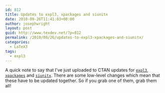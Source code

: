 ```yaml
---
id: 812
title: Updates to expl3, xpackages and siunitx
date: 2010-09-26T11:41:03+00:00
author: josephwright
layout: post
guid: http://www.texdev.net/?p=812
permalink: /2010/09/26/updates-to-expl3-xpackages-and-siunitx/
categories:
  - LaTeX3
tags:
  - expl3
---
```

A quick note to say that I've just uploaded to CTAN updates for [`expl3`](https://ctan.org/pkg/expl3), [`xpackages`](https://ctan.org/pkg/l3packages) and [`siunitx`](https://ctan.org/pkg/siunitx). There are some low-level changes which mean that these have to be updated together. So if you grab one of them, grab them all!
